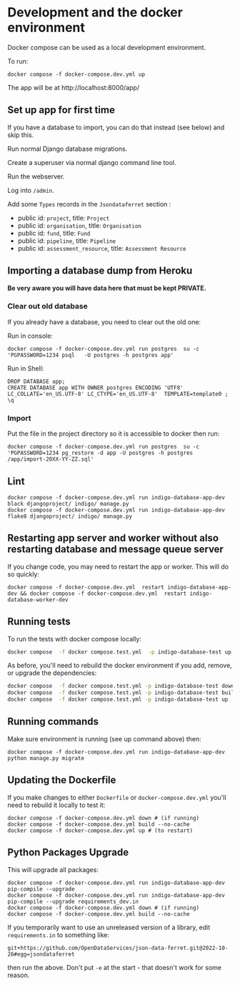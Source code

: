 # Development and the docker environment

Docker compose can be used as a local development environment.

To run:

```
docker compose -f docker-compose.dev.yml up
```

The app will be at http://localhost:8000/app/

## Set up app for first time

If you have a database to import, you can do that instead (see below) and skip this.

Run normal Django database migrations.

Create a superuser via normal django command line tool.

Run the webserver.

Log into `/admin`.

Add some `Types` records in the `Jsondataferret` section :

* public id: `project`, title: `Project`
* public id: `organisation`, title: `Organisation`
* public id: `fund`, title: `Fund`
* public id: `pipeline`, title: `Pipeline`
* public id: `assessment_resource`, title: `Assessment Resource`

## Importing a database dump from Heroku

**Be very aware you will have data here that must be kept PRIVATE.**

### Clear out old database

If you already have a database, you need to clear out the old one:

Run in console:

```
docker compose -f docker-compose.dev.yml run postgres  su -c 'PGPASSWORD=1234 psql   -U postgres -h postgres app'
```

Run in Shell:

```
DROP DATABASE app;
CREATE DATABASE app WITH OWNER postgres ENCODING 'UTF8'  LC_COLLATE='en_US.UTF-8' LC_CTYPE='en_US.UTF-8'  TEMPLATE=template0 ;
\q
```

### Import

Put the file in the project directory so it is accessible to docker then run:

```
docker compose -f docker-compose.dev.yml run postgres  su -c 'PGPASSWORD=1234 pg_restore -d app -U postgres -h postgres   /app/import-20XX-YY-ZZ.sql'
```

## Lint

```
docker compose -f docker-compose.dev.yml run indigo-database-app-dev black djangoproject/ indigo/ manage.py
docker compose -f docker-compose.dev.yml run indigo-database-app-dev flake8 djangoproject/ indigo/ manage.py
```

## Restarting app server and worker without also restarting database and message queue server

If you change code, you may need to restart the app or worker. This will do so quickly:

```
docker compose -f docker-compose.dev.yml  restart indigo-database-app-dev && docker compose -f docker-compose.dev.yml  restart indigo-database-worker-dev
```

## Running tests

To run the tests with docker compose locally:

```bash
docker compose  -f docker compose.test.yml  -p indigo-database-test up
```

As before, you'll need to rebuild the docker environment if you add, remove, or upgrade the dependencies:

```bash
docker compose  -f docker compose.test.yml -p indigo-database-test down
docker compose  -f docker compose.test.yml -p indigo-database-test build --no-cache
docker compose  -f docker compose.test.yml -p indigo-database-test up
```

## Running commands

Make sure environment is running (see up command above) then:

```
docker compose -f docker-compose.dev.yml run indigo-database-app-dev python manage.py migrate
```

## Updating the Dockerfile

If you make changes to either `Dockerfile` or `docker-compose.dev.yml` you'll need to rebuild it locally to test it:

```
docker compose -f docker-compose.dev.yml down # (if running)
docker compose -f docker-compose.dev.yml build --no-cache
docker compose -f docker-compose.dev.yml up # (to restart)
```

## Python Packages Upgrade

This will upgrade all packages:

```
docker compose -f docker-compose.dev.yml run indigo-database-app-dev pip-compile --upgrade
docker compose -f docker-compose.dev.yml run indigo-database-app-dev pip-compile --upgrade requirements_dev.in
docker compose -f docker-compose.dev.yml down # (if running)
docker compose -f docker-compose.dev.yml build --no-cache
```

If you temporarily want to use an unreleased version of a library, edit `requirements.in` to something like:

```
git+https://github.com/OpenDataServices/json-data-ferret.git@2022-10-26#egg=jsondataferret
```

then run the above. Don't put `-e` at the start - that doesn't work for some reason.

